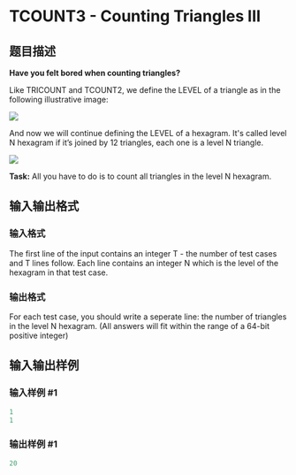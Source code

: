 # TCOUNT3 - Counting Triangles III

## 题目描述

**Have you felt bored when counting triangles?**

Like TRICOUNT and TCOUNT2, we define the LEVEL of a triangle as in the following illustrative image:

![](https://cdn.luogu.com.cn/upload/vjudge_pic/SP1731/c8edf80b02c0246e6d8c8bf8821d8da784b7a23f.png)

And now we will continue defining the LEVEL of a hexagram. It's called level N hexagram if it’s joined by 12 triangles, each one is a level N triangle.

![](https://cdn.luogu.com.cn/upload/vjudge_pic/SP1731/2a826fdc032b197c797b57e0a580c733b43c8526.png)

**Task:** All you have to do is to count all triangles in the level N hexagram.

## 输入输出格式

### 输入格式

The first line of the input contains an integer T - the number of test cases and T lines follow. Each line contains an integer N which is the level of the hexagram in that test case.

### 输出格式

For each test case, you should write a seperate line: the number of triangles in the level N hexagram. (All answers will fit within the range of a 64-bit positive integer)

## 输入输出样例

### 输入样例 #1

```cpp
1
1
```


### 输出样例 #1

```cpp
20
```


